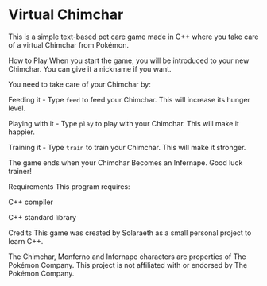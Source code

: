 # Virtual Chimchar
This is a simple text-based pet care game made in C++ where you take care of a virtual Chimchar from Pokémon.


How to Play
When you start the game, you will be introduced to your new Chimchar. You can give it a nickname if you want.


You need to take care of your Chimchar by:

Feeding it - Type `feed` to feed your Chimchar. This will increase its hunger level.

Playing with it - Type `play` to play with your Chimchar. This will make it happier.

Training it - Type `train` to train your Chimchar. This will make it stronger.



The game ends when your Chimchar Becomes an Infernape. Good luck trainer!


Requirements
This program requires:

C++ compiler

C++ standard library


Credits
This game was created by Solaraeth as a small personal project to learn C++.

The Chimchar, Monferno and Infernape characters are properties of The Pokémon Company. This project is not affiliated with or endorsed by The Pokémon Company.
